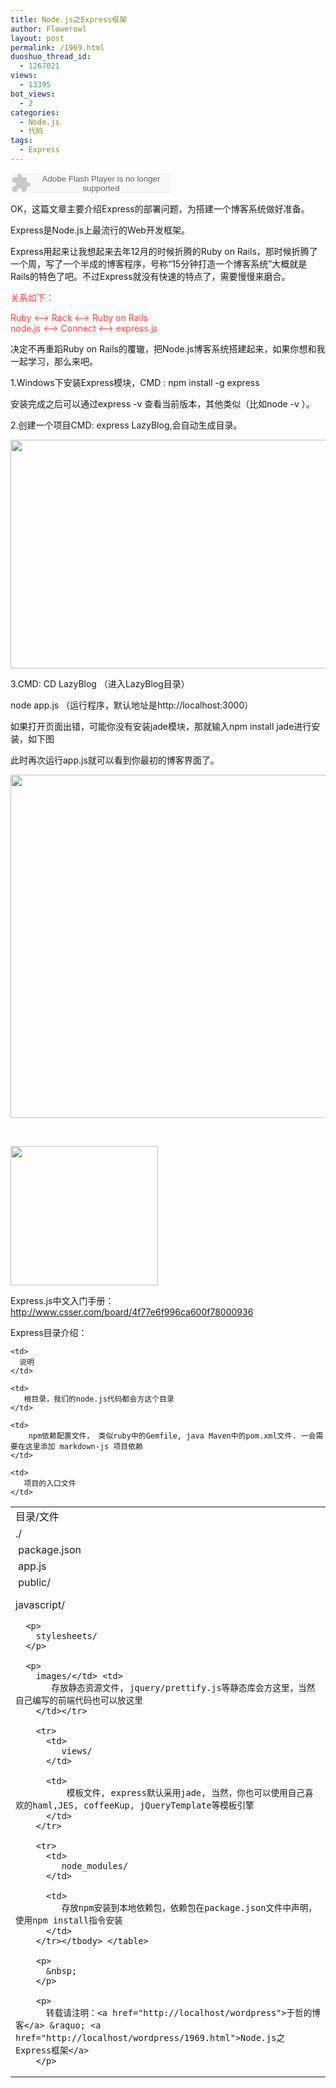 ```yaml
---
title: Node.js之Express框架
author: Flowerowl
layout: post
permalink: /1969.html
duoshuo_thread_id:
  - 1267021
views:
  - 13395
bot_views:
  - 2
categories:
  - Node.js
  - 代码
tags:
  - Express
---
```

<embed src="http://www.xiami.com/widget/0_2090583/singlePlayer.swf" type="application/x-shockwave-flash" width="257" height="33" wmode="transparent">
</embed>

OK，这篇文章主要介绍Express的部署问题，为搭建一个博客系统做好准备。

Express是Node.js上最流行的Web开发框架。

Express用起来让我想起来去年12月的时候折腾的Ruby on Rails，那时候折腾了一个周，写了一个半成的博客程序，号称“15分钟打造一个博客系统”大概就是Rails的特色了吧。不过Express就没有快速的特点了，需要慢慢来磨合。

<span style="color: #ff4040;">关系如下：</span>

<span style="color: #ff4040;">Ruby <–> Rack <–> Ruby on Rails</span>  
<span style="color: #ff4040;">node.js <–> Connect <–> express.js</span>

决定不再重蹈Ruby on Rails的覆辙，把Node.js博客系统搭建起来，如果你想和我一起学习，那么来吧。

1.Windows下安装Express模块，CMD : npm install -g express

安装完成之后可以通过express -v 查看当前版本，其他类似（比如node -v ）。

2.创建一个项目CMD: express LazyBlog,会自动生成目录。

<img class="aligncenter size-full wp-image-1972" title="express" src="http://lazynight.me/wp-content/uploads/2012/04/express.gif" alt="" width="506" height="366" />

3.CMD: CD LazyBlog （进入LazyBlog目录）

node app.js （运行程序，默认地址是http://localhost:3000）

如果打开页面出错，可能你没有安装jade模块，那就输入npm install jade进行安装，如下图

此时再次运行app.js就可以看到你最初的博客界面了。

<img class="aligncenter size-full wp-image-1971" title="Lazynight" src="http://lazynight.me/wp-content/uploads/2012/04/Lazynight1.gif" alt="" width="847" height="549" />

&nbsp;

<img class="aligncenter size-full wp-image-1974" title="Lazynight" src="http://lazynight.me/wp-content/uploads/2012/04/Lazynight2.gif" alt="" width="236" height="223" />

Express.js中文入门手册：<span style="color: #ff4040;"><a href="http://www.csser.com/board/4f77e6f996ca600f78000936" target="_blank"><span style="color: #ff4040;">http://www.csser.com/board/4f77e6f996ca600f78000936</span></a></span>

Express目录介绍：

<table>
  <tr>
    <td>
      目录/文件
    </td>
    
    <td>
      说明
    </td>
  </tr>
  
  <tr>
    <td>
      ./
    </td>
    
    <td>
       根目录，我们的node.js代码都会方这个目录
    </td>
  </tr>
  
  <tr>
    <td>
       package.json
    </td>
    
    <td>
        npm依赖配置文件， 类似ruby中的Gemfile, java Maven中的pom.xml文件. 一会需要在这里添加 markdown-js 项目依赖
    </td>
  </tr>
  
  <tr>
    <td>
       app.js
    </td>
    
    <td>
       项目的入口文件
    </td>
  </tr>
  
  <tr>
    <td>
       public/</p> <p>
        javascript/
      </p>
      
      <p>
        stylesheets/
      </p>
      
      <p>
        images/</td> <td>
           存放静态资源文件, jquery/prettify.js等静态库会方这里，当然自己编写的前端代码也可以放这里
        </td></tr> 
        
        <tr>
          <td>
             views/
          </td>
          
          <td>
              模板文件, express默认采用jade, 当然，你也可以使用自己喜欢的haml,JES, coffeeKup, jQueryTemplate等模板引擎
          </td>
        </tr>
        
        <tr>
          <td>
             node_modules/
          </td>
          
          <td>
             存放npm安装到本地依赖包，依赖包在package.json文件中声明，使用npm install指令安装
          </td>
        </tr></tbody> </table> 
        
        <p>
          &nbsp;
        </p>
        
        <p>
          转载请注明：<a href="http://localhost/wordpress">于哲的博客</a> &raquo; <a href="http://localhost/wordpress/1969.html">Node.js之Express框架</a>
        </p>